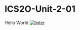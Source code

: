 # ICS2O-Unit-2-01
Hello World
 [![linter](https://github.com/<Laura-Jin>/<ICS2O-Unit-2-01>/workflows/linter/badge.svg)](https://github.com/marketplace/actions/super-linter)   
